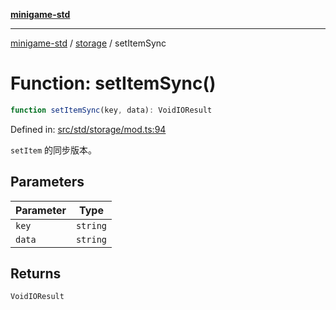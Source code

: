 [**minigame-std**](../../../README.md)

***

[minigame-std](../../../README.md) / [storage](../README.md) / setItemSync

# Function: setItemSync()

```ts
function setItemSync(key, data): VoidIOResult
```

Defined in: [src/std/storage/mod.ts:94](https://github.com/JiangJie/minigame-std/blob/c702c23d8258d9dd96d873df515d0027c84fb302/src/std/storage/mod.ts#L94)

`setItem` 的同步版本。

## Parameters

| Parameter | Type |
| ------ | ------ |
| `key` | `string` |
| `data` | `string` |

## Returns

`VoidIOResult`
